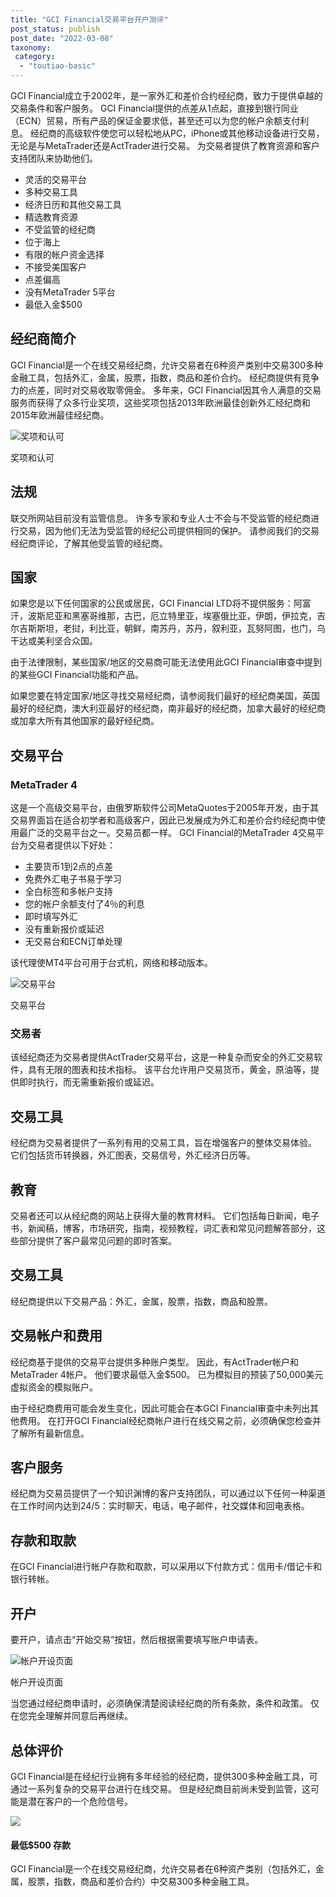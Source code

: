 ```yaml
---
title: "GCI Financial交易平台开户测评"
post_status: publish
post_date: "2022-03-08"
taxonomy:
 category: 
  - "toutiao-basic"
---
```


GCI Financial成立于2002年，是一家外汇和差价合约经纪商，致力于提供卓越的交易条件和客户服务。 GCI Financial提供的点差从1点起，直接到银行同业（ECN）贸易，所有产品的保证金要求低，甚至还可以为您的帐户余额支付利息。 经纪商的高级软件使您可以轻松地从PC，iPhone或其他移动设备进行交易，无论是与MetaTrader还是ActTrader进行交易。 为交易者提供了教育资源和客户支持团队来协助他们。
- 灵活的交易平台
- 多种交易工具
- 经济日历和其他交易工具
- 精选教育资源
- 不受监管的经纪商
- 位于海上
- 有限的帐户资金选择
- 不接受美国客户
- 点差偏高
- 没有MetaTrader 5平台
- 最低入金$500


## 经纪商简介

GCI Financial是一个在线交易经纪商，允许交易者在6种资产类别中交易300多种金融工具，包括外汇，金属，股票，指数，商品和差价合约。 经纪商提供有竞争力的点差，同时对交易收取零佣金。 多年来，GCI Financial因其令人满意的交易服务而获得了众多行业奖项，这些奖项包括2013年欧洲最佳创新外汇经纪商和2015年欧洲最佳经纪商。

![奖项和认可](https://cdn.fendou.la/funstoutiao/2020/11/GCI-Financial-Review-Awards-and-Nominations-1024x220.jpg "奖项和认可")

奖项和认可

## 法规

联交所网站目前没有监管信息。 许多专家和专业人士不会与不受监管的经纪商进行交易，因为他们无法为受监管的经纪公司提供相同的保护。 请参阅我们的交易经纪商评论，了解其他受监管的经纪商。

## 国家

如果您是以下任何国家的公民或居民，GCI Financial LTD将不提供服务：阿富汗，波斯尼亚和黑塞哥维那，古巴，厄立特里亚，埃塞俄比亚，伊朗，伊拉克，吉尔吉斯斯坦，老挝，利比亚，朝鲜，南苏丹，苏丹，叙利亚，瓦努阿图，也门，乌干达或美利坚合众国。

由于法律限制，某些国家/地区的交易商可能无法使用此GCI Financial审查中提到的某些GCI Financial功能和产品。

如果您要在特定国家/地区寻找交易经纪商，请参阅我们最好的经纪商美国，英国最好的经纪商，澳大利亚最好的经纪商，南非最好的经纪商，加拿大最好的经纪商或加拿大所有其他国家的最好经纪商。

## 交易平台

### MetaTrader 4

这是一个高级交易平台，由俄罗斯软件公司MetaQuotes于2005年开发，由于其交易界面旨在适合初学者和高级客户，因此已发展成为外汇和差价合约经纪商中使用最广泛的交易平台之一。交易员都一样。 GCI Financial的MetaTrader 4交易平台为交易者提供以下好处：
- 主要货币1到2点的点差
- 免费外汇电子书易于学习
- 全白标签和多帐户支持
- 您的帐户余额支付了4％的利息
- 即时填写外汇
- 没有重新报价或延迟
- 无交易台和ECN订单处理

该代理使MT4平台可用于台式机，网络和移动版本。

![交易平台](https://cdn.fendou.la/funstoutiao/2020/11/GCI-Financial-Review-Trading-Platform.jpg "交易平台")

交易平台

### 交易者

该经纪商还为交易者提供ActTrader交易平台，这是一种复杂而安全的外汇交易软件，具有无限的图表和技术指标。 该平台允许用户交易货币，黄金，原油等，提供即时执行，而无需重新报价或延迟。

## 交易工具

经纪商为交易者提供了一系列有用的交易工具，旨在增强客户的整体交易体验。 它们包括货币转换器，外汇图表，交易信号，外汇经济日历等。

## 教育

交易者还可以从经纪商的网站上获得大量的教育材料。 它们包括每日新闻，电子书，新闻稿，博客，市场研究，指南，视频教程，词汇表和常见问题解答部分，这些部分提供了客户最常见问题的即时答案。

## 交易工具

经纪商提供以下交易产品：外汇，金属，股票，指数，商品和股票。

## 交易帐户和费用

经纪商基于提供的交易平台提供多种账户类型。 因此，有ActTrader帐户和MetaTrader 4帐户。 他们要求最低入金$500。 已为模拟目的预装了50,000美元虚拟资金的模拟账户。

由于经纪商费用可能会发生变化，因此可能会在本GCI Financial审查中未列出其他费用。 在打开GCI Financial经纪商帐户进行在线交易之前，必须确保您检查并了解所有最新信息。

## 客户服务

经纪商为交易员提供了一个知识渊博的客户支持团队，可以通过以下任何一种渠道在工作时间内达到24/5：实时聊天，电话，电子邮件，社交媒体和回电表格。

## 存款和取款

在GCI Financial进行帐户存款和取款，可以采用以下付款方式：信用卡/借记卡和银行转帐。

## 开户

要开户，请点击“开始交易”按钮，然后根据需要填写账户申请表。

![帐户开设页面](https://cdn.fendou.la/funstoutiao/2020/11/GCI-Financial-Review-Account-Opening-Page.jpg "帐户开设页面")

帐户开设页面

当您通过经纪商申请时，必须确保清楚阅读经纪商的所有条款，条件和政策。 仅在您完全理解并同意后再继续。

## 总体评价

GCI Financial是在经纪行业拥有多年​​经验的经纪商，提供300多种金融工具，可通过一系列复杂的交易平台进行在线交易。 但是经纪商目前尚未受到监管，这可能是潜在客户的一个危险信号。

![](https://cdn.fendou.la/funstoutiao/2020/11/GCI-Financial-Logo.png)

#### 最低$500 存款

GCI Financial是一个在线交易经纪商，允许交易者在6种资产类别（包括外汇，金属，股票，指数，商品和差价合约）中交易300多种金融工具。
